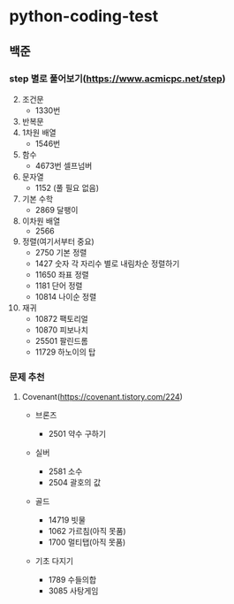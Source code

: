 # python-coding-test

## 백준

### step 별로 풀어보기(https://www.acmicpc.net/step)
2. 조건문
    - 1330번
3. 반복문 
4. 1차원 배열
    - 1546번
5. 함수
    - 4673번 셀프넘버
6. 문자열
    - 1152 (풀 필요 없음)
7. 기본 수학
    - 2869 달팽이
9. 이차원 배열
    - 2566  
10. 정렬(여기서부터 중요)
    - 2750 기본 정렬
    - 1427 숫자 각 자리수 별로 내림차순 정렬하기
    - 11650 좌표 정렬
    - 1181 단어 정렬
    - 10814 나이순 정렬
11. 재귀
    - 10872 팩토리얼
    - 10870 피보나치
    - 25501 팔린드롬
    - 11729 하노이의 탑

### 문제 추천

1. Covenant(https://covenant.tistory.com/224)
    - 브론즈
        - 2501 약수 구하기
    - 실버
        - 2581 소수
        - 2504 괄호의 값
    - 골드
        - 14719 빗물
        - 1062 가르침(아직 못품)
        - 1700 멀티탭(아직 못품)

    - 기초 다지기
        - 1789 수들의합
        - 3085 사탕게임
